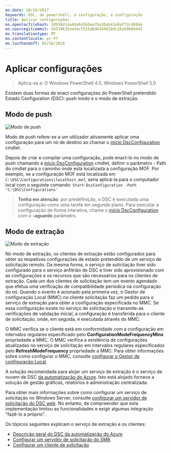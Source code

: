 ```yaml
---
ms.date: 10/16/2017
keywords: DSC, do powershell, a configuração, a configuração
title: Aplicar configurações
ms.openlocfilehash: 3d938d14a4da645bbea7ba30ab41e0af72c4b94e
ms.sourcegitcommit: 54534635eedacf531d8d6344019dc16a50b8b441
ms.translationtype: MT
ms.contentlocale: pt-PT
ms.lasthandoff: 05/16/2018
---
```

# <a name="enacting-configurations"></a>Aplicar configurações

>Aplica-se a: O Windows PowerShell 4.0, Windows PowerShell 5.0

Existem duas formas de enact configurações do PowerShell pretendido Estado Configuration (DSC): push modo e o modo de extração.

## <a name="push-mode"></a>Modo de push

![Modo de push](images/pushModel.png "como push funciona do modo")

Modo de push refere-se a um utilizador ativamente aplicar uma configuração para um nó de destino ao chamar o [início DscConfiguration](https://technet.microsoft.com/library/dn521623.aspx) cmdlet.

Depois de criar e compilar uma configuração, pode enact-lo no modo de push chamando a [início DscConfiguration](https://technet.microsoft.com/library/dn521623.aspx) cmdlet, definir o parâmetro - Path do cmdlet para o caminho onde está localizada a configuração MOF.
Por exemplo, se a configuração MOF está localizada em `C:\DSC\Configurations\localhost.mof`, seria aplicá-la para o computador local com o seguinte comando: `Start-DscConfiguration -Path 'C:\DSC\Configurations'`

> __Tenha em atenção__: por predefinição, o DSC é executada uma configuração como uma tarefa em segundo plano. Para executar a configuração de forma interativa, chame o [início DscConfiguration](https://technet.microsoft.com/library/dn521623.aspx) com o __-aguarde__ parâmetro.

## <a name="pull-mode"></a>Modo de extração

![Modo de extração](images/pullModel.png "como funciona do modo de extração")

No modo de extração, os clientes de extração estão configurados para obter as respetivas configurações de estado pretendido de um serviço de solicitação remoto.
Da mesma forma, o serviço de solicitação tiver sido configurado para o serviço anfitrião de DSC e tiver sido aprovisionado com as configurações e os recursos que são necessários para os clientes de extração.
Cada um dos clientes de solicitação tem um evento agendado que efetua uma verificação de compatibilidade periódica na configuração do nó.
Quando o evento é acionado pela primeira vez, o Gestor de configuração Local (MMC) no cliente solicitação faz um pedido para o serviço de extração para obter a configuração especificada no MMC.
Se essa configuração existe no serviço de solicitação e transmite-as verificações de validação inicial, a configuração é transferida para o cliente de solicitação, onde, em seguida, é executada através do MMC.

O MMC verifica se o cliente está em conformidade com a configuração em intervalos regulares especificado pelo **ConfigurationModeFrequencyMins** propriedade a MMC.
O MMC verifica a existência de configurações atualizadas no serviço de solicitação em intervalos regulares especificados pelo **RefreshModeFrequency** propriedade a MMC.
Para obter informações sobre como configurar o MMC, consulte [configurar o Gestor de configuração Local](metaConfig.md).

A solução recomendada para alojar um serviço de extração é o serviço de nuvem de DSC [da automatização do Azure](https://azure.microsoft.com/services/automation/).
Isto está alojado fornece a solução de gestão gráficas, relatórios e administração centralizada.

Para obter mais informações sobre como configurar um serviço de solicitação no Windows Server, consulte [configurar um servidor de solicitação do DSC web](pullServer.md).
No entanto, de compreender que esta implementação limitou as funcionalidades e exigir algumas integração "fazê-lo a próprio".

Os tópicos seguintes explicam o serviço de extração e os clientes:

- [Descrição geral do DSC da automatização do Azure](https://docs.microsoft.com/en-us/azure/automation/automation-dsc-overview)
- [Configurar um servidor de solicitação do SMB](pullServerSMB.md)
- [Configurar um cliente de solicitação](pullClientConfigID.md)